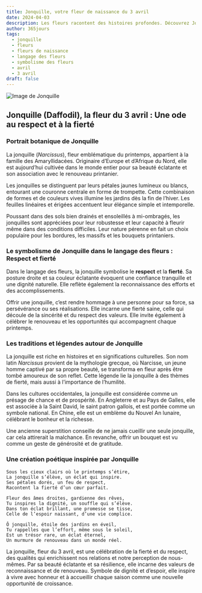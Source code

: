 ```yaml
---
title: Jonquille, votre fleur de naissance du 3 avril
date: 2024-04-03
description: Les fleurs racontent des histoires profondes. Découvrez Jonquille, votre fleur de naissance du 3 avril, ses symboles et récits fascinants. Plongez dans sa signification et son langage unique dans l'art floral.
author: 365jours
tags:
  - jonquille
  - fleurs
  - fleurs de naissance
  - langage des fleurs
  - symbolisme des fleurs
  - avril
  - 3 avril
draft: false
---
```


![Image de Jonquille](https://cdn.pixabay.com/photo/2017/02/09/20/41/flower-2053451_640.jpg#center)


## Jonquille (Daffodil), la fleur du 3 avril : Une ode au respect et à la fierté

### Portrait botanique de Jonquille

La jonquille (_Narcissus_), fleur emblématique du printemps, appartient à la famille des Amaryllidacées. Originaire d’Europe et d’Afrique du Nord, elle est aujourd’hui cultivée dans le monde entier pour sa beauté éclatante et son association avec le renouveau printanier.

Les jonquilles se distinguent par leurs pétales jaunes lumineux ou blancs, entourant une couronne centrale en forme de trompette. Cette combinaison de formes et de couleurs vives illumine les jardins dès la fin de l’hiver. Les feuilles linéaires et érigées accentuent leur élégance simple et intemporelle.

Poussant dans des sols bien drainés et ensoleillés à mi-ombragés, les jonquilles sont appréciées pour leur robustesse et leur capacité à fleurir même dans des conditions difficiles. Leur nature pérenne en fait un choix populaire pour les bordures, les massifs et les bouquets printaniers.

### Le symbolisme de Jonquille dans le langage des fleurs : Respect et fierté

Dans le langage des fleurs, la jonquille symbolise le **respect** et la **fierté**. Sa posture droite et sa couleur éclatante évoquent une confiance tranquille et une dignité naturelle. Elle reflète également la reconnaissance des efforts et des accomplissements.

Offrir une jonquille, c’est rendre hommage à une personne pour sa force, sa persévérance ou ses réalisations. Elle incarne une fierté saine, celle qui découle de la sincérité et du respect des valeurs. Elle invite également à célébrer le renouveau et les opportunités qui accompagnent chaque printemps.

### Les traditions et légendes autour de Jonquille

La jonquille est riche en histoires et en significations culturelles. Son nom latin _Narcissus_ provient de la mythologie grecque, où Narcisse, un jeune homme captivé par sa propre beauté, se transforma en fleur après être tombé amoureux de son reflet. Cette légende lie la jonquille à des thèmes de fierté, mais aussi à l’importance de l’humilité.

Dans les cultures occidentales, la jonquille est considérée comme un présage de chance et de prospérité. En Angleterre et au Pays de Galles, elle est associée à la Saint David, le saint patron gallois, et est portée comme un symbole national. En Chine, elle est un emblème du Nouvel An lunaire, célébrant le bonheur et la richesse.

Une ancienne superstition conseille de ne jamais cueillir une seule jonquille, car cela attirerait la malchance. En revanche, offrir un bouquet est vu comme un geste de générosité et de gratitude.

### Une création poétique inspirée par Jonquille

```
Sous les cieux clairs où le printemps s’étire,  
La jonquille s’élève, un éclat qui inspire.  
Ses pétales dorés, un feu de respect,  
Racontent la fierté d’un cœur parfait.  

Fleur des âmes droites, gardienne des rêves,  
Tu inspires la dignité, un souffle qui s’élève.  
Dans ton éclat brillant, une promesse se tisse,  
Celle de l’espoir naissant, d’une vie complice.  

Ô jonquille, étoile des jardins en éveil,  
Tu rappelles que l’effort, même sous le soleil,  
Est un trésor rare, un éclat éternel,  
Un murmure de renouveau dans un monde réel.  
```

La jonquille, fleur du 3 avril, est une célébration de la fierté et du respect, des qualités qui enrichissent nos relations et notre perception de nous-mêmes. Par sa beauté éclatante et sa résilience, elle incarne des valeurs de reconnaissance et de renouveau. Symbole de dignité et d’espoir, elle inspire à vivre avec honneur et à accueillir chaque saison comme une nouvelle opportunité de croissance.
